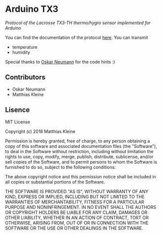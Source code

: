# Arduino TX3

*Protocol of the Lacrosse TX3-TH thermo/hygro sensor implemented for Arduino*

You can find the documentation of the protocol [here](http://www.f6fbb.org/domo/sensors/tx3_th.php). You can transmit

- temperature
- humidity

Special thanks to [Oskar Neumann](https://github.com/oskarn97) for the code hints :)

## Contributors

- Oskar Neumann
- Matthias Kleine

## Lisence

MIT License

Copyright (c) 2018 Matthias Kleine

Permission is hereby granted, free of charge, to any person obtaining a copy
of this software and associated documentation files (the "Software"), to deal
in the Software without restriction, including without limitation the rights
to use, copy, modify, merge, publish, distribute, sublicense, and/or sell
copies of the Software, and to permit persons to whom the Software is
furnished to do so, subject to the following conditions:

The above copyright notice and this permission notice shall be included in all
copies or substantial portions of the Software.

THE SOFTWARE IS PROVIDED "AS IS", WITHOUT WARRANTY OF ANY KIND, EXPRESS OR
IMPLIED, INCLUDING BUT NOT LIMITED TO THE WARRANTIES OF MERCHANTABILITY,
FITNESS FOR A PARTICULAR PURPOSE AND NONINFRINGEMENT. IN NO EVENT SHALL THE
AUTHORS OR COPYRIGHT HOLDERS BE LIABLE FOR ANY CLAIM, DAMAGES OR OTHER
LIABILITY, WHETHER IN AN ACTION OF CONTRACT, TORT OR OTHERWISE, ARISING FROM,
OUT OF OR IN CONNECTION WITH THE SOFTWARE OR THE USE OR OTHER DEALINGS IN THE
SOFTWARE.
